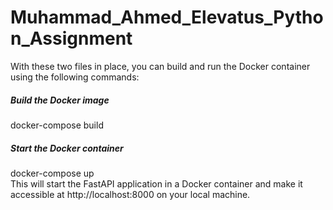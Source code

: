# Muhammad_Ahmed_Elevatus_Python_Assignment
With these two files in place, you can build and run the Docker container using the following commands:
##### Build the Docker image
docker-compose build

##### Start the Docker container
docker-compose up<br/>
This will start the FastAPI application in a Docker container and make it accessible at http://localhost:8000 on your local machine.
